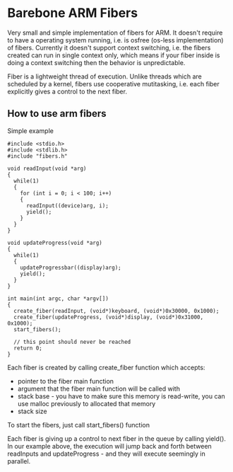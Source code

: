 # Barebone ARM Fibers

Very small and simple implementation of fibers for ARM. It doesn't require to have a operating system running, i.e. is osfree (os-less implementation) of fibers.
Currently it doesn't support context switching, i.e. the fibers created can run in single context only, which means if your fiber inside is doing a context switching then the behavior is unpredictable.

Fiber is a lightweight thread of execution. Unlike threads which are scheduled by a kernel, fibers use cooperative mutitasking, i.e. each fiber explicitly gives a control to the next fiber.

## How to use arm fibers

Simple example

``` 
#include <stdio.h>
#include <stdlib.h>
#include "fibers.h"

void readInput(void *arg)
{
  while(1)
  {
    for (int i = 0; i < 100; i++)
    {
      readInput((device)arg, i);
      yield();
    }
  }
}

void updateProgress(void *arg)
{
  while(1)
  {
    updateProgressbar((display)arg);
    yield();
  }
}

int main(int argc, char *argv[])
{
  create_fiber(readInput, (void*)keyboard, (void*)0x30000, 0x1000);
  create_fiber(updateProgress, (void*)display, (void*)0x31000, 0x1000);
  start_fibers();
  
  // this point should never be reached
  return 0;
}

```
Each fiber is created by calling create_fiber function which accepts:
 - pointer to the fiber main function
 - argument that the fiber main function will be called with
 - stack base - you have to make sure this memory is read-write, you can use malloc previously to allocated that memory
 - stack size

To start the fibers, just call start_fibers() function

Each fiber is giving up a control to next fiber in the queue by calling yield(). In our example above, the execution will jump back and forth between readInputs and updateProgress - and they will execute seemingly in parallel.
